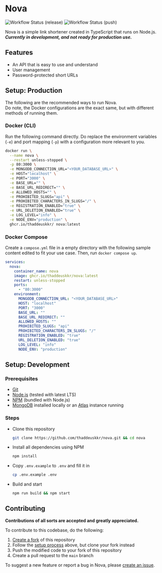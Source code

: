 # Nova

![Workflow Status (release)](https://github.com/thaddeuskkr/nova/actions/workflows/build-tags.yml/badge.svg) ![Workflow Status (push)](https://github.com/thaddeuskkr/nova/actions/workflows/build-main.yml/badge.svg)

Nova is a simple link shortener created in TypeScript that runs on Node.js.  
***Currently in development, and not ready for production use.***

## Features

* An API that is easy to use and understand
* User management
* Password-protected short URLs

## Setup: Production

The following are the recommended ways to run Nova.  
Do note, the Docker configurations are the exact same, but with different methods of running them.

### Docker (CLI)

Run the following command directly. Do replace the environment variables (`-e`) and port mapping (`-p`) with a configuration more relevant to you.

```sh
docker run \
  --name nova \
  --restart unless-stopped \
  -p 80:3000 \
  -e MONGODB_CONNECTION_URL="<YOUR_DATABASE_URL>" \
  -e HOST="localhost" \
  -e PORT="3000" \
  -e BASE_URL="" \
  -e BASE_URL_REDIRECT="" \
  -e ALLOWED_HOSTS="" \
  -e PROHIBITED_SLUGS="api" \
  -e PROHIBITED_CHARACTERS_IN_SLUGS="/" \
  -e REGISTRATION_ENABLED="true" \
  -e URL_DELETION_ENABLED="true" \
  -e LOG_LEVEL="info" \
  -e NODE_ENV="production" \
  ghcr.io/thaddeuskkr/ nova:latest
```

### Docker Compose

Create a `compose.yml` file in a empty directory with the following sample content edited to fit your use case. Then, run `docker compose up`.

```yml
services:
  nova:
    container_name: nova
    image: ghcr.io/thaddeuskkr/nova:latest
    restart: unless-stopped
    ports:
      - "80:3000"
    environment:
      MONGODB_CONNECTION_URL: "<YOUR_DATABASE_URL>"
      HOST: "localhost"
      PORT: "3000"
      BASE_URL: ""
      BASE_URL_REDIRECT: ""
      ALLOWED_HOSTS: ""
      PROHIBITED_SLUGS: "api"
      PROHIBITED_CHARACTERS_IN_SLUGS: "/"
      REGISTRATION_ENABLED: "true"
      URL_DELETION_ENABLED: "true"
      LOG_LEVEL: "info"
      NODE_ENV: "production"
```

## Setup: Development

### Prerequisites

* [Git](https://git-scm.com/)
* [Node.js](https://nodejs.org/) (tested with latest LTS)
* [NPM](https://www.npmjs.com/) (bundled with Node.js)
* [MongoDB](https://www.mongodb.com/) installed locally or an [Atlas](https://www.mongodb.com/products/platform/atlas-database) instance running

### Steps

* Clone this repository

  ```sh
  git clone https://github.com/thaddeuskkr/nova.git && cd nova
  ```

* Install all dependencies using NPM
  
  ```sh
  npm install
  ```

* Copy `.env.example` to `.env` and fill it in
  
  ```sh
  cp .env.example .env
  ```

* Build and start

  ```sh
  npm run build && npm start
  ```

## Contributing

**Contributions of all sorts are accepted and greatly appreciated.**

To contribute to this codebase, do the following:

1. [Create a fork](https://github.com/thaddeuskkr/nova/fork) of this repository
2. Follow the [setup process](#setup-development) above, but clone your fork instead
3. Push the modified code to your fork of this repository
4. Create a pull request to the `main` branch

To suggest a new feature or report a bug in Nova, please [create an issue](https://github.com/thaddeuskkr/nova/issues/new/choose).
